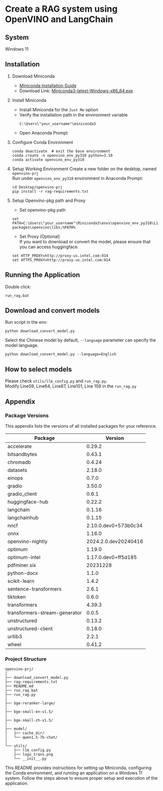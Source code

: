 # Create a RAG system using OpenVINO and LangChain

## System 

Windows 11

## Installation

1. Download Miniconda

   - [Miniconda Installation Guide](https://docs.anaconda.com/free/miniconda/)
   - Download Link: [Miniconda3-latest-Windows-x86_64.exe](https://repo.anaconda.com/miniconda/Miniconda3-latest-Windows-x86_64.exe)

2. Install Miniconda
   
   - Install Miniconda for the `Just Me` option
   - Verify the installation path in the environment variable
      ```
      C:\Users\"your_username"\miniconda3
      ```
   - Open Anaconda Prompt

3. Configure Conda Environment
   ```
   conda deactivate  # exit the base environment
   conda create -n openvino_env_py310 python=3.10
   conda activate openvino_env_py310
   ```

4. Setup Working Environment
   Create a new folder on the desktop, named `openvino-prj`  
   Run under `openvino_env_py310` environment in Anaconda Prompt:  
   ```
   cd Desktop/openvino-prj
   pip install -r rag-requirements.txt
   ```

5. Setup Openvino-pkg path and Proxy  

   - Set openvino-pkg path
   ```
   set PATH=C:\Users\"your_username"\Miniconda3\envs\openvino_env_py310\Lib\site-packages\openvino\libs;%PATH%
   ```
   - Set Proxy (Optional)  
   If you want to download or convert the model, please ensure that you can access huggingface.
   ```
   set HTTP_PROXY=http://proxy-us.intel.com:914
   set HTTPS_PROXY=http://proxy-us.intel.com:914
   ```

## Running the Application
   Double click:
   ```
   run_rag.bat
   ```

## Download and convert models
   Run script in the env:
   ```
   python download_convert_model.py
   ```
   Select the Chinese model by default, `--language` parameter can specify the model language.

   ```
   python download_convert_model.py --language=English
   ```

## How to select models
   Please check `utils/llm_config.py` and `run_rag.py`.  
   Modify Line59, Line64, Line87, Line101, Line 159 in the `run_rag.py`  

## Appendix

### Package Versions
This appendix lists the versions of all installed packages for your reference.

| Package                             | Version          |
| ----------------------------------- | -----------------|
| accelerate                          | 0.29.2           |
| bitsandbytes                        | 0.43.1           |
| chromadb                            | 0.4.24           |
| datasets                            | 2.18.0           |
| einops                              | 0.7.0            |
| gradio                              | 3.50.0           |
| gradio_client                       | 0.6.1            |
| huggingface-hub                     | 0.22.2           |
| langchain                           | 0.1.16           |
| langchainhub                        | 0.1.15           |
| nncf                                | 2.10.0.dev0+573b0c34 |
| onnx                                | 1.16.0           |
| openvino-nightly                    | 2024.2.0.dev20240416  |
| optimum                             | 1.19.0           |
| optimum-intel                       | 1.17.0.dev0+ff5d185  |
| pdfminer.six                        | 20231228         |
| python-docx                         | 1.1.0            |
| scikit-learn                        | 1.4.2            |
| sentence-transformers               | 2.6.1            |
| tiktoken                            | 0.6.0            |
| transformers                        | 4.39.3           |
| transformers-stream-generator       | 0.0.5            |
| unstructured                        | 0.13.2           |
| unstructured-client                 | 0.18.0           |
| urllib3                             | 2.2.1            |
| wheel                               | 0.41.2           |  

### Project Structure
```text
openvino-prj/
│
├── download_convert_model.py
├── rag-requirements.txt
├── README.md
├── run_rag.bat
├── run_rag.py
│
├── bge-reranker-large/
│
├── bge-small-en-v1.5/
│
├── bge-small-zh-v1.5/
│
├── model/
│   ├── cache_dir/
│   └── qwen1.5-7b-chat/
│
└── utils/
    ├── llm_config.py
    ├── logo_trans.png
    └── __init__.py
```

This README provides instructions for setting up Miniconda, configuring the Conda environment, and running an application on a Windows 11 system. Follow the steps above to ensure proper setup and execution of the application. 
